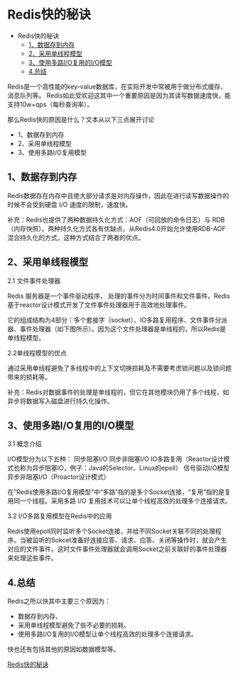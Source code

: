 # Redis快的秘诀


- Redis快的秘诀
    - [1、数据存到内存](1、数据存到内存)
    - [2、采用单线程模型](#2、采用单线程模型)
    - [3、使用多路I/O复用的I/O模型](#3、使用多路I/O复用的I/O模型)
    - [4.总结](#4.总结)



Redis是一个高性能的key-value数据库，在实际开发中常被用于做分布式缓存、消息队列等。
Redis如此受欢迎这其中一个重要原因是因为其读写数据速度快，能支持10w+qps（每秒查询率）。

那么Redis快的原因是什么？文本从以下三点展开讨论
- 1、数据存到内存
- 2、采用单线程模型
- 3、使用多路I/O复用模型



## 1、数据存到内存

Redis数据存在内存中且绝大部分请求是对内存操作，因此在进行读写数据操作的时候不会受到硬盘 I/O 速度的限制，速度快。

补充：Redis也提供了两种数据持久化方式：AOF（可回放的命令日志）与 RDB（内存快照）。两种持久化方式各有优缺点，从Redis4.0开始允许使用RDB-AOF混合持久化的方式，这种方式结合了两者的优点。



## 2、采用单线程模型

2.1 文件事件处理器

Redis 服务器是一个事件驱动程序， 处理的事件分为时间事件和文件事件。Redis基于reactor设计模式开发了文件事件处理器用于高效地处理事件。

它的组成结构为4部分：多个套接字（socket）、IO多路复用程序、文件事件分派器、事件处理器（如下图所示）。因为这个文件处理器是单线程的，所以Redis是单线程模型。

2.2单线程模型的优点

通过采用单线程避免了多线程中的上下文切换损耗及不需要考虑锁问题以及锁问题带来的损耗等。

补充：Redis对数据事件的处理是单线程的，但它在其他模块仍用了多个线程，如异步将数据写入磁盘进行持久化操作。



## 3、使用多路I/O复用的I/O模型

3.1 概念介绍

I/O模型分为以下五种：
    同步阻塞I/O
    同步非阻塞I/O
    IO多路复用（Reactor设计模式也称为异步阻塞IO，例子：Java的Selector、Linux的epoll）
    信号驱动I/O模型
    异步非阻塞I/O（Proactor设计模式）

在“Redis使用多路I/O复用模型”中“多路”指的是多个Socket连接，“复用”指的是复用同一个线程。采用多路 I/O 复用技术可以让单个线程高效的处理多个连接请求。 

3.2 I/O多路复用模型在Redis中的应用

Redis使用epoll同时监听多个Socket连接，并给不同Socket关联不同的处理程序。当被监听的Sokcet准备好连接应答、请求、应答、关闭等操作时，就会产生对应的文件事件。这时文件事件处理器就会调用Socket之前关联好的事件处理器来处理这些事件。




## 4.总结

Redis之所以快其中主要三个原因为：
- 数据存到内存、
- 采用单线程模型避免了些不必要的损耗、
- 使用多路I/O复用的I/O模型让单个线程高效的处理多个连接请求。

快也还有包括其他的原因如数据模型等。



[Redis快的秘诀](https://www.toutiao.com/i6718285585955422733/)  




